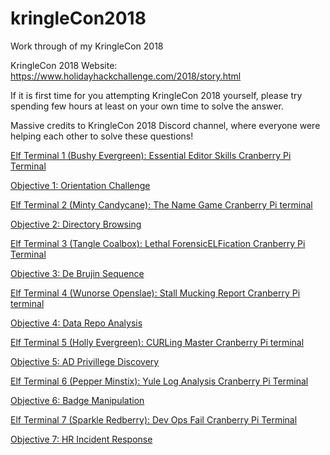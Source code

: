 # kringleCon2018
Work through of my KringleCon 2018

KringleCon 2018 Website: https://www.holidayhackchallenge.com/2018/story.html

If it is first time for you attempting KringleCon 2018 yourself, please try spending few hours at least on your own time to solve the answer. 

Massive credits to KringleCon 2018 Discord channel, where everyone were helping each other to solve these questions!

[Elf Terminal 1 (Bushy Evergreen): Essential Editor Skills Cranberry Pi Terminal](https://github.com/dkctfgit/kringleCon2018/wiki/Elf-Terminal-1-(Bushy-Evergreen):-Essential-Editor-Skills-Cranberry-Pi-Terminal)

[Objective 1: Orientation Challenge](https://github.com/dkctfgit/kringleCon2018/wiki/Objective-1:-Orientation-Challenge)

[Elf Terminal 2 (Minty Candycane): The Name Game Cranberry Pi terminal](https://github.com/dkctfgit/kringleCon2018/wiki/Elf-Terminal-2-(Minty-Candycane):-The-Name-Game-Cranberry-Pi-terminal)

[Objective 2: Directory Browsing](https://github.com/dkctfgit/kringleCon2018/wiki/Objective-2:-Directory-Browsing)

[Elf Terminal 3 (Tangle Coalbox): Lethal ForensicELFication Cranberry Pi Terminal](https://github.com/dkctfgit/kringleCon2018/wiki/Elf-Terminal-3-(Tangle-Coalbox):-Lethal-ForensicELFication-Cranberry-Pi-Terminal)

[Objective 3: De Brujin Sequence](https://github.com/dkctfgit/kringleCon2018/wiki/Objective-3:-De-Brujin-Sequences)

[Elf Terminal 4 (Wunorse Openslae): Stall Mucking Report Cranberry Pi terminal](https://github.com/dkctfgit/kringleCon2018/wiki/Elf-Terminal-4-(Wunorse-Openslae):-Stall-Mucking-Report-Cranberry-Pi-terminal)

[Objective 4: Data Repo Analysis](https://github.com/dkctfgit/kringleCon2018/wiki/Objective-4:-Data-Repo-Analysis)

[Elf Terminal 5 (Holly Evergreen): CURLing Master Cranberry Pi terminal](https://github.com/dkctfgit/kringleCon2018/wiki/Elf-Terminal-5-(Holly-Evergreen):-CURLing-Master-Cranberry-Pi-terminal)

[Objective 5: AD Privillege Discovery](https://github.com/dkctfgit/kringleCon2018/wiki/Objective-5:-AD-Privillege-Discovery)

[Elf Terminal 6 (Pepper Minstix): Yule Log Analysis Cranberry Pi Terminal](https://github.com/dkctfgit/kringleCon2018/wiki/Elf-Terminal-6-(Pepper-Minstix):-Yule-Log-Analysis-Cranberry-Pi-Terminal)

[Objective 6: Badge Manipulation](https://github.com/dkctfgit/kringleCon2018/wiki/Objective-6:-Badge-Manipulation)

[Elf Terminal 7 (Sparkle Redberry): Dev Ops Fail Cranberry Pi Terminal](https://github.com/dkctfgit/kringleCon2018/wiki/Elf-Terminal-7-(Sparkle-Redberry):-Dev-Ops-Fail-Cranberry-Pi-Terminal)

[Objective 7: HR Incident Response](https://github.com/dkctfgit/kringleCon2018/wiki/Objective-7:-HR-Incident-Response)
